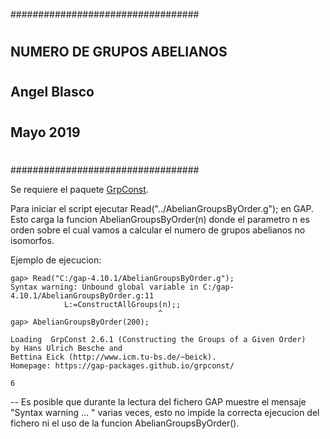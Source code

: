 ##################################
#				##
#				##
## NUMERO DE GRUPOS ABELIANOS 	##
#				##
## Angel Blasco 		##
# 				##
## Mayo 2019			##
#				##	
#				##
##################################

Se requiere el paquete [GrpConst](https://gap-packages.github.io/grpconst/).

Para iniciar el script ejecutar Read("../AbelianGroupsByOrder.g"); en GAP.
Esto carga la funcion AbelianGroupsByOrder(n) donde el parametro n es orden sobre el
cual vamos a calcular el numero de grupos abelianos no isomorfos.

Ejemplo de ejecucion:

    gap> Read("C:/gap-4.10.1/AbelianGroupsByOrder.g");
    Syntax warning: Unbound global variable in C:/gap-4.10.1/AbelianGroupsByOrder.g:11
                L:=ConstructAllGroups(n);;
                                     ^
    gap> AbelianGroupsByOrder(200);

    Loading  GrpConst 2.6.1 (Constructing the Groups of a Given Order)
    by Hans Ulrich Besche and
    Bettina Eick (http://www.icm.tu-bs.de/~beick).
    Homepage: https://gap-packages.github.io/grpconst/

    6
--
Es posible que durante la lectura del fichero GAP muestre el mensaje "Syntax warning ... " varias veces,
esto no impide la correcta ejecucion del fichero ni el uso de la funcion AbelianGroupsByOrder().
